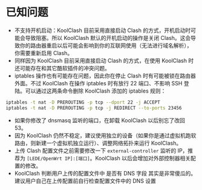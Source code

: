 # 已知问题

- 不支持开机启动：KoolClash 目前采用直接启动 Clash 的方式，开机启动时可能会导致阻塞。所以 KoolClash 默认的开机启动的操作是关闭 Clash。这会导致你的路由器重启以后可能会影响到你的互联网使用（无法进行域名解析），你需要重新启用 Clash。
- 同样因为 KoolClash 目前采用直接启动 Clash 的方式，在使用 KoolClash 时还可能存在和其它酷软插件的冲突问题。
- iptables 操作也有可能存在问题，因此你在停止 Clash 时有可能被锁在路由器外面。不过 KoolClash 在操作 iptables 时有放行 22 端口、不影响 SSH 登陆。可以通过这两条命令删除 KoolClash 添加的 iptables 规则：

```bash
iptables -t nat -D PREROUTING -p tcp --dport 22 -j ACCEPT
iptables -t nat -D PREROUTING -p tcp -j REDIRECT --to-ports 23456
```

- 如果你修改了 dnsmasq 监听的端口，在卸载 KoolClash 以后别忘了改回 53。
- 因为 KoolClash 仍然不稳定，建议使用独立的设备（如果你是通过虚拟机跑软路由，则新建一个虚拟机独立运行）、调整网络拓扑来运行 KoolClash。
- 上传 Clash 配置文件之前需要修改一下 `external-controller` 监听的 IP，推荐为 `[LEDE/OpenWrt IP]:[端口]`。KoolClash 以后会增加对外部控制器相关配置的修改。
- KoolClash 判断用户上传的配置文件中 是否有 DNS 字段 其实是非常傻瓜的。建议用户自己在上传配置前自行检查配置文件中的 DNS 设置
